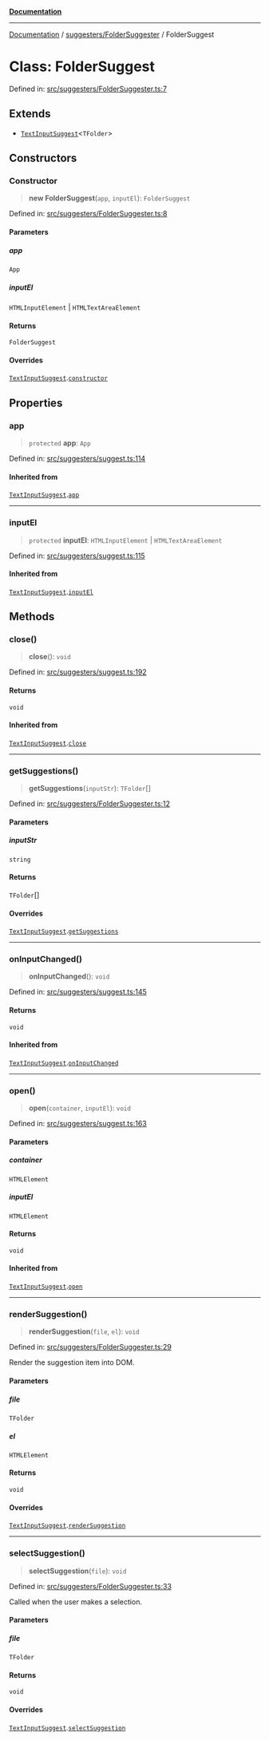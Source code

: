 [**Documentation**](../../../README.md)

***

[Documentation](../../../README.md) / [suggesters/FolderSuggester](../README.md) / FolderSuggest

# Class: FolderSuggest

Defined in: [src/suggesters/FolderSuggester.ts:7](https://github.com/Christian-Me/folder-to-tags-plugin/blob/a733ed2c2245ed051659b6c3e9c71ef47c30835a/src/suggesters/FolderSuggester.ts#L7)

## Extends

- [`TextInputSuggest`](../../suggest/classes/TextInputSuggest.md)\<`TFolder`\>

## Constructors

### Constructor

> **new FolderSuggest**(`app`, `inputEl`): `FolderSuggest`

Defined in: [src/suggesters/FolderSuggester.ts:8](https://github.com/Christian-Me/folder-to-tags-plugin/blob/a733ed2c2245ed051659b6c3e9c71ef47c30835a/src/suggesters/FolderSuggester.ts#L8)

#### Parameters

##### app

`App`

##### inputEl

`HTMLInputElement` | `HTMLTextAreaElement`

#### Returns

`FolderSuggest`

#### Overrides

[`TextInputSuggest`](../../suggest/classes/TextInputSuggest.md).[`constructor`](../../suggest/classes/TextInputSuggest.md#constructor)

## Properties

### app

> `protected` **app**: `App`

Defined in: [src/suggesters/suggest.ts:114](https://github.com/Christian-Me/folder-to-tags-plugin/blob/a733ed2c2245ed051659b6c3e9c71ef47c30835a/src/suggesters/suggest.ts#L114)

#### Inherited from

[`TextInputSuggest`](../../suggest/classes/TextInputSuggest.md).[`app`](../../suggest/classes/TextInputSuggest.md#app)

***

### inputEl

> `protected` **inputEl**: `HTMLInputElement` \| `HTMLTextAreaElement`

Defined in: [src/suggesters/suggest.ts:115](https://github.com/Christian-Me/folder-to-tags-plugin/blob/a733ed2c2245ed051659b6c3e9c71ef47c30835a/src/suggesters/suggest.ts#L115)

#### Inherited from

[`TextInputSuggest`](../../suggest/classes/TextInputSuggest.md).[`inputEl`](../../suggest/classes/TextInputSuggest.md#inputel)

## Methods

### close()

> **close**(): `void`

Defined in: [src/suggesters/suggest.ts:192](https://github.com/Christian-Me/folder-to-tags-plugin/blob/a733ed2c2245ed051659b6c3e9c71ef47c30835a/src/suggesters/suggest.ts#L192)

#### Returns

`void`

#### Inherited from

[`TextInputSuggest`](../../suggest/classes/TextInputSuggest.md).[`close`](../../suggest/classes/TextInputSuggest.md#close)

***

### getSuggestions()

> **getSuggestions**(`inputStr`): `TFolder`[]

Defined in: [src/suggesters/FolderSuggester.ts:12](https://github.com/Christian-Me/folder-to-tags-plugin/blob/a733ed2c2245ed051659b6c3e9c71ef47c30835a/src/suggesters/FolderSuggester.ts#L12)

#### Parameters

##### inputStr

`string`

#### Returns

`TFolder`[]

#### Overrides

[`TextInputSuggest`](../../suggest/classes/TextInputSuggest.md).[`getSuggestions`](../../suggest/classes/TextInputSuggest.md#getsuggestions)

***

### onInputChanged()

> **onInputChanged**(): `void`

Defined in: [src/suggesters/suggest.ts:145](https://github.com/Christian-Me/folder-to-tags-plugin/blob/a733ed2c2245ed051659b6c3e9c71ef47c30835a/src/suggesters/suggest.ts#L145)

#### Returns

`void`

#### Inherited from

[`TextInputSuggest`](../../suggest/classes/TextInputSuggest.md).[`onInputChanged`](../../suggest/classes/TextInputSuggest.md#oninputchanged)

***

### open()

> **open**(`container`, `inputEl`): `void`

Defined in: [src/suggesters/suggest.ts:163](https://github.com/Christian-Me/folder-to-tags-plugin/blob/a733ed2c2245ed051659b6c3e9c71ef47c30835a/src/suggesters/suggest.ts#L163)

#### Parameters

##### container

`HTMLElement`

##### inputEl

`HTMLElement`

#### Returns

`void`

#### Inherited from

[`TextInputSuggest`](../../suggest/classes/TextInputSuggest.md).[`open`](../../suggest/classes/TextInputSuggest.md#open)

***

### renderSuggestion()

> **renderSuggestion**(`file`, `el`): `void`

Defined in: [src/suggesters/FolderSuggester.ts:29](https://github.com/Christian-Me/folder-to-tags-plugin/blob/a733ed2c2245ed051659b6c3e9c71ef47c30835a/src/suggesters/FolderSuggester.ts#L29)

Render the suggestion item into DOM.

#### Parameters

##### file

`TFolder`

##### el

`HTMLElement`

#### Returns

`void`

#### Overrides

[`TextInputSuggest`](../../suggest/classes/TextInputSuggest.md).[`renderSuggestion`](../../suggest/classes/TextInputSuggest.md#rendersuggestion)

***

### selectSuggestion()

> **selectSuggestion**(`file`): `void`

Defined in: [src/suggesters/FolderSuggester.ts:33](https://github.com/Christian-Me/folder-to-tags-plugin/blob/a733ed2c2245ed051659b6c3e9c71ef47c30835a/src/suggesters/FolderSuggester.ts#L33)

Called when the user makes a selection.

#### Parameters

##### file

`TFolder`

#### Returns

`void`

#### Overrides

[`TextInputSuggest`](../../suggest/classes/TextInputSuggest.md).[`selectSuggestion`](../../suggest/classes/TextInputSuggest.md#selectsuggestion)
